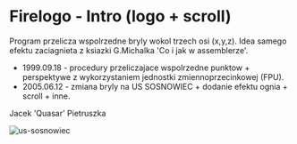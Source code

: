 # Firelogo - Intro (logo + scroll)

Program przelicza wspolrzedne bryly wokol trzech osi (x,y,z).
Idea samego efektu zaciagnieta z ksiazki G.Michalka 'Co i jak w assemblerze'.

* 1999.09.18 - procedury przeliczajace wspolrzedne punktow + perspektywe z wykorzystaniem jednostki zmiennoprzecinkowej (FPU).
* 2005.06.12 - zmiana bryly na US SOSNOWIEC + dodanie efektu ognia + scroll + inne.

Jacek 'Quasar' Pietruszka

![us-sosnowiec](https://user-images.githubusercontent.com/9212855/75872769-0fc04280-5e0f-11ea-916b-83fab91229a4.gif)
